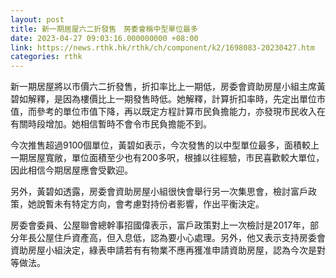 ```yaml
---
layout: post
title: 新一期居屋六二折發售　房委會稱中型單位最多
date: 2023-04-27 09:03:16.000000000 +08:00
link: https://news.rthk.hk/rthk/ch/component/k2/1698083-20230427.htm
categories: rthk
---
```


新一期居屋將以市價六二折發售，折扣率比上一期低，房委會資助房屋小組主席黃碧如解釋，是因為樓價比上一期發售時低。她解釋，計算折扣率時，先定出單位市值，而參考的單位市值下降，再以既定方程計算市民負擔能力，亦發現市民收入在有關時段增加。她相信暫時不會令市民負擔能不到。

今次推售超過9100個單位，黃碧如表示，今次發售的以中型單位最多，面積較上一期居屋寬敞，單位面積至少也有200多呎，根據以往經驗，市民喜歡較大單位，因此相信今期居屋應會受歡迎。

另外，黃碧如透露，房委會資助房屋小組很快會舉行另一次集思會，檢討富戶政策，她說暫未有特定方向，會考慮對持份者影響，作出平衡決定。

房委會委員、公屋聯會總幹事招國偉表示，富戶政策對上一次檢討是2017年，部分年長公屋住戶資產高，但入息低，認為要小心處理。另外，他又表示支持房委會資助房屋小組決定，綠表申請若有有物業不應再獲准申請資助房屋，認為今次是對等做法。
